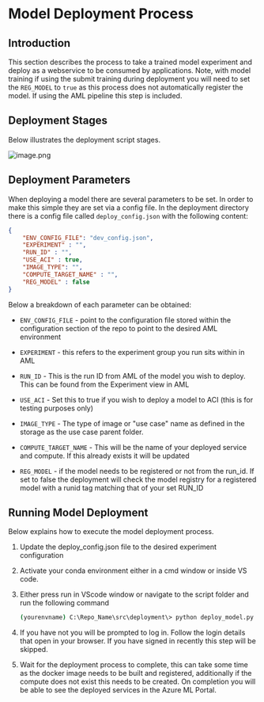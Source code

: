 # Model Deployment Process

## Introduction

This section describes the process to take a trained model experiment and deploy as a webservice to be consumed by applications. Note, with model training if using the submit training during deployment you will need to set the `REG_MODEL` to `true` as this process does not automatically register the model. If using the AML pipeline this step is included.

## Deployment Stages

Below illustrates the deployment script stages.

![image.png](/docs/.attachments/image-1afe45e5-5f4b-4db7-898e-1e057b117568.png)

## Deployment Parameters

When deploying a model there are several parameters to be set. In order to make this simple they are set via a config file. In the deployment directory there is a config file called `deploy_config.json` with the following content:

``` json
{
    "ENV_CONFIG_FILE": "dev_config.json",
    "EXPERIMENT" : "",
    "RUN_ID" : "",
    "USE_ACI" : true,
    "IMAGE_TYPE": "",
    "COMPUTE_TARGET_NAME" : "",
    "REG_MODEL" : false
}
```

Below a breakdown of each parameter can be obtained:

- `ENV_CONFIG_FILE` - point to the configuration file stored within the configuration section of the repo to point to the desired AML environment

- `EXPERIMENT` - this refers to the experiment group you run sits within in AML

- `RUN_ID` - This is the run ID from AML of the model you wish to deploy. This can be found from the Experiment view in AML

- `USE_ACI` - Set this to true if you wish to deploy a model to ACI (this is for testing purposes only)

- `IMAGE_TYPE` - The type of image or "use case" name as defined in the storage as the use case parent folder.

- `COMPUTE_TARGET_NAME` - This will be the name of your deployed service and compute. If this already exists it will be updated

- `REG_MODEL` - if the model needs to be registered or not from the run_id. If set to false the deployment will check the model registry for a registered model with a runid tag matching that of your set RUN_ID

## Running Model Deployment

Below explains how to execute the model deployment process.

1. Update the deploy_config.json file to the desired experiment configuration

2. Activate your conda environment either in a cmd window or inside VS code.

3. Either press run in VScode window or navigate to the script folder and run the following command

    ``` bash
    (yourenvname) C:\Repo_Name\src\deployment\> python deploy_model.py
    ```

4. If you have not you will be prompted to log in. Follow the login details that open in your browser. If you have signed in recently this step will be skipped.

5. Wait for the deployment process to complete, this can take some time as the docker image needs to be built and registered, additionally if the compute does not exist this needs to be created. On completion you will be able to see the deployed services in the Azure ML Portal.